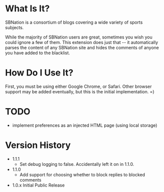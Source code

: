 # What Is It?

SBNation is a consortium of blogs covering a wide variety of sports subjects.

While the majority of SBNation users are great, sometimes you wish you could
ignore a few of them.  This extension does just that -- it automatically
parses the content of any SBNation site and hides the comments of anyone you
have added to the blacklist.

# How Do I Use It?

First, you must be using either Google Chrome, or Safari.  Other browser
support may be added eventually, but this is the initial implementation. =)

# TODO

* implement preferences as an injected HTML page (using local storage)

# <a name="Version_History" />Version History

* 1.1.1
  - Set debug logging to false. Accidentally left it on in 1.1.0.
* 1.1.0
  - Add support for choosing whether to block replies to blocked comments
* 1.0.x Initial Public Release
